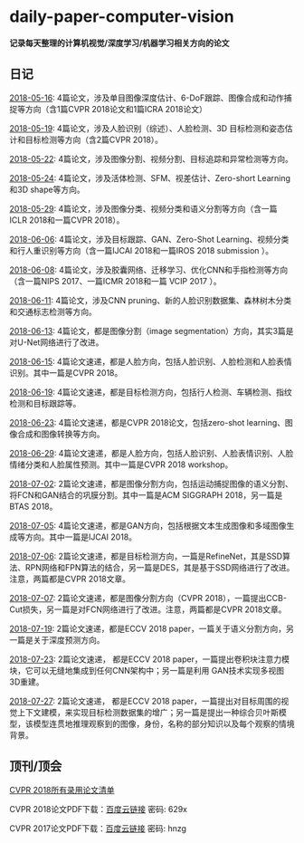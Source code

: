 # daily-paper-computer-vision
**记录每天整理的计算机视觉/深度学习/机器学习相关方向的论文**

## 日记

[2018-05-16](2018/05/16.md): 4篇论文，涉及单目图像深度估计、6-DoF跟踪、图像合成和动作捕捉等方向（含1篇CVPR 2018论文和1篇ICRA 2018论文）

[2018-05-19](2018/05/19.md): 4篇论文，涉及人脸识别（综述）、人脸检测、3D 目标检测和姿态估计和目标检测等方向（含2篇CVPR 2018）。

[2018-05-22](2018/05/22.md): 4篇论文，涉及图像分割、视频分割、目标追踪和异常检测等方向。

[2018-05-24](2018/05/24.md): 4篇论文，涉及活体检测、SFM、视差估计、Zero-short Learning和3D shape等方向。

[2018-05-29](2018/05/29.md): 4篇论文，涉及图像分类、视频分类和语义分割等方向（含一篇ICLR 2018和一篇CVPR 2018）。

[2018-06-06](2018/06/06.md): 4篇论文，涉及目标跟踪、GAN、Zero-Shot Learning、视频分类和行人重识别等方向（含一篇IJCAI 2018和一篇IROS 2018 submission ）。

[2018-06-08](2018/06/08.md): 4篇论文，涉及胶囊网络、迁移学习、优化CNN和手指检测等方向（含一篇NIPS 2017、一篇ICMR 2018和一篇 VCIP 2017 ）。

[2018-06-11](2018/06/11.md): 4篇论文，涉及CNN pruning、新的人脸识别数据集、森林树木分类和交通标志检测等方向。

[2018-06-13](2018/06/13.md): 4篇论文，都是图像分割（image segmentation）方向，其实3篇是对U-Net网络进行了改进。

[2018-06-15](2018/06/15.md): 4篇论文速递，都是人脸方向，包括人脸识别、人脸检测和人脸表情识别。其中一篇是CVPR 2018。

[2018-06-19](2018/06/19.md): 4篇论文速递，都是目标检测方向，包括行人检测、车辆检测、指纹检测和目标跟踪等。

[2018-06-23](2018/06/23.md): 4篇论文速递，都是CVPR 2018论文，包括zero-shot learning、图像合成和图像转换等方向。

[2018-06-29](2018/06/29.md): 4篇论文速递，都是人脸方向，包括人脸识别、人脸表情识别、人脸情绪分类和人脸属性预测。其中一篇是CVPR 2018 workshop。

[2018-07-02](2018/07/02.md): 2篇论文速递，都是图像分割方向，包括运动捕捉图像的语义分割、将FCN和GAN结合的巩膜分割。其中一篇是ACM SIGGRAPH 2018，另一篇是BTAS 2018。

[2018-07-05](2018/07/05.md): 4篇论文速递，都是GAN方向，包括根据文本生成图像和多域图像生成等方向。其中一篇是IJCAI 2018。

[2018-07-06](2018/07/06.md): 2篇论文速递，都是目标检测方向，一篇是RefineNet，其是SSD算法、RPN网络和FPN算法的结合，另一篇是DES，其是基于SSD网络进行了改进。注意，两篇都是CVPR 2018文章。

[2018-07-07](2018/07/07.md): 2篇论文速递，都是图像分割方向（CVPR 2018），一篇提出CCB-Cut损失，另一篇是对FCN网络进行了改进。注意，两篇都是CVPR 2018文章。

[2018-07-19](2018/07/19.md): 2篇论文速递，都是ECCV 2018 paper，一篇关于语义分割方向，另一篇是关于深度预测方向。

[2018-07-23](2018/07/23.md): 2篇论文速递， 都是ECCV 2018 paper，一篇提出卷积块注意力模块，它可以无缝地集成到任何CNN架构中；另一篇是利用 GAN技术实现多视图3D重建。

[2018-07-27](2018/07/27.md): 2篇论文速递， 都是ECCV 2018 paper，一篇提出对目标周围的视觉上下文建模，来实现目标检测数据集的增广；另一篇是提出一种综合贝叶斯模型，该模型连贯地推理观察到的图像，身份，名称的部分知识以及每个观察的情境背景。

## 顶刊/顶会

[CVPR 2018所有录用论文清单](2018/cvpr2018-paper-list.csv) 

CVPR 2018论文PDF下载：[百度云链接](https://pan.baidu.com/s/1-J_TvahNVxJAsQJwP3WAOw)   密码: 629x

CVPR 2017论文PDF下载：[百度云链接](https://pan.baidu.com/s/1RP1wQBFxs8BT0KBLiukxBw)   密码: hnzg